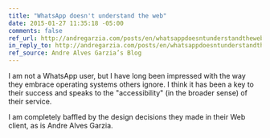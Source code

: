 ```yaml
---
title: "WhatsApp doesn't understand the web"
date: 2015-01-27 11:35:18 -05:00
comments: false
ref_url: http://andregarzia.com/posts/en/whatsappdoesntunderstandtheweb/
in_reply_to: http://andregarzia.com/posts/en/whatsappdoesntunderstandtheweb/
ref_source: Andre Alves Garzia’s Blog
---
```


I am not a WhatsApp user, but I have long been impressed with the way they embrace operating systems others ignore. I think it has been a key to their success and speaks to the "accessibility" (in the broader sense) of their service.

I am completely baffled by the design decisions they made in their Web client, as is Andre Alves Garzia.
